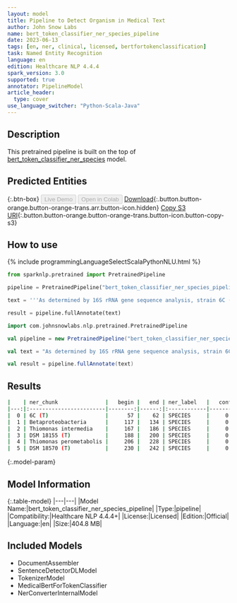 ```yaml
---
layout: model
title: Pipeline to Detect Organism in Medical Text
author: John Snow Labs
name: bert_token_classifier_ner_species_pipeline
date: 2023-06-13
tags: [en, ner, clinical, licensed, bertfortokenclassification]
task: Named Entity Recognition
language: en
edition: Healthcare NLP 4.4.4
spark_version: 3.0
supported: true
annotator: PipelineModel
article_header:
  type: cover
use_language_switcher: "Python-Scala-Java"
---
```


## Description

This pretrained pipeline is built on the top of [bert_token_classifier_ner_species](https://nlp.johnsnowlabs.com/2022/07/25/bert_token_classifier_ner_species_en_3_0.html) model.

## Predicted Entities



{:.btn-box}
<button class="button button-orange" disabled>Live Demo</button>
<button class="button button-orange" disabled>Open in Colab</button>
[Download](https://s3.amazonaws.com/auxdata.johnsnowlabs.com/clinical/models/bert_token_classifier_ner_species_pipeline_en_4.4.4_3.0_1686660617811.zip){:.button.button-orange.button-orange-trans.arr.button-icon.hidden}
[Copy S3 URI](s3://auxdata.johnsnowlabs.com/clinical/models/bert_token_classifier_ner_species_pipeline_en_4.4.4_3.0_1686660617811.zip){:.button.button-orange.button-orange-trans.button-icon.button-copy-s3}

## How to use

<div class="tabs-box" markdown="1">
{% include programmingLanguageSelectScalaPythonNLU.html %}

```python
from sparknlp.pretrained import PretrainedPipeline

pipeline = PretrainedPipeline("bert_token_classifier_ner_species_pipeline", "en", "clinical/models")

text = '''As determined by 16S rRNA gene sequence analysis, strain 6C (T) represents a distinct species belonging to the class Betaproteobacteria and is most closely related to Thiomonas intermedia DSM 18155 (T) and Thiomonas perometabolis DSM 18570 (T) .'''

result = pipeline.fullAnnotate(text)
```
```scala
import com.johnsnowlabs.nlp.pretrained.PretrainedPipeline

val pipeline = new PretrainedPipeline("bert_token_classifier_ner_species_pipeline", "en", "clinical/models")

val text = "As determined by 16S rRNA gene sequence analysis, strain 6C (T) represents a distinct species belonging to the class Betaproteobacteria and is most closely related to Thiomonas intermedia DSM 18155 (T) and Thiomonas perometabolis DSM 18570 (T) ."

val result = pipeline.fullAnnotate(text)
```
</div>



## Results

```bash
|    | ner_chunk               |   begin |   end | ner_label   |   confidence |
|---:|:------------------------|--------:|------:|:------------|-------------:|
|  0 | 6C (T)                  |      57 |    62 | SPECIES     |     0.998955 |
|  1 | Betaproteobacteria      |     117 |   134 | SPECIES     |     0.99973  |
|  2 | Thiomonas intermedia    |     167 |   186 | SPECIES     |     0.999822 |
|  3 | DSM 18155 (T)           |     188 |   200 | SPECIES     |     0.997657 |
|  4 | Thiomonas perometabolis |     206 |   228 | SPECIES     |     0.999614 |
|  5 | DSM 18570 (T)           |     230 |   242 | SPECIES     |     0.997146 |
```

{:.model-param}
## Model Information

{:.table-model}
|---|---|
|Model Name:|bert_token_classifier_ner_species_pipeline|
|Type:|pipeline|
|Compatibility:|Healthcare NLP 4.4.4+|
|License:|Licensed|
|Edition:|Official|
|Language:|en|
|Size:|404.8 MB|

## Included Models

- DocumentAssembler
- SentenceDetectorDLModel
- TokenizerModel
- MedicalBertForTokenClassifier
- NerConverterInternalModel